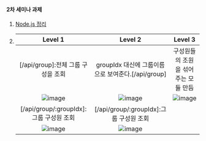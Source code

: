 #### 2차 세미나 과제

1. [Node.js 정리](https://github.com/WITH-SOPT-SERVER/SHARED-LEARNING/blob/master/nodejs/nodejs-3%EC%A1%B0.md)

2. 
   |Level 1|Level 2|Level 3|
   |:---:|:---:|:---:|
   |[/api/group]:전체 그룹 구성을 조회 |groupIdx 대신에 그룹이름으로 보여준다.[/api/group]|구성원들의 조원을 섞어주는 모듈 만듬|
   |![image](https://user-images.githubusercontent.com/35513039/67307908-35217380-f534-11e9-85a0-7e82c70e611c.png)|![image](https://i.ibb.co/y0KL3wr/2019-10-24-8-29-52.png)|![image](https://user-images.githubusercontent.com/35513039/67311065-d52dcb80-f539-11e9-93a8-2bb25467ea29.png)|
   |[/api/group/:groupIdx]:그룹 구성원 조회|[/api/group/:groupIdx]:그룹 구성원 조회||
   |![image](https://user-images.githubusercontent.com/35513039/67308447-153e7f80-f535-11e9-9635-f3c03e6e7e49.png)|![image](https://user-images.githubusercontent.com/35513039/67311103-eb3b8c00-f539-11e9-8ee8-e2c5ec678277.png)||